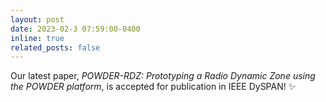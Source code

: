 ```yaml
---
layout: post
date: 2023-02-3 07:59:00-0400
inline: true
related_posts: false
---
```


Our latest paper, <i>POWDER-RDZ: Prototyping a Radio Dynamic Zone using the POWDER platform</i>, is accepted for publication in IEEE DySPAN! ✨
